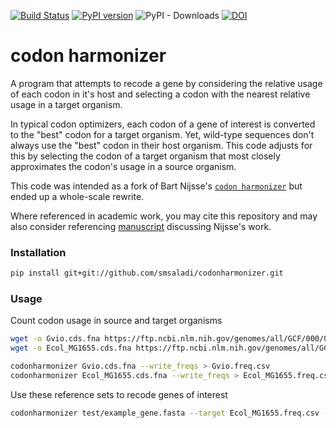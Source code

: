 [![Build Status](https://travis-ci.com/smsaladi/codon-harmonizer.svg?branch=master)](https://travis-ci.com/smsaladi/codon-slim)
[![PyPI version](https://badge.fury.io/py/codon-harmonizer.svg)](https://badge.fury.io/py/codon-harmonizer)
![PyPI - Downloads](https://img.shields.io/pypi/dm/codon-harmonizer)
[![DOI](https://data.caltech.edu/badge/209835343.svg)](https://data.caltech.edu/badge/latestdoi/266429793)

codon harmonizer
================

A program that attempts to recode a gene by considering the relative usage
of each codon in it's host and selecting a codon with the nearest relative
usage in a target organism.

In typical codon optimizers, each codon of a gene of interest is converted to
the "best" codon for a target organism. Yet, wild-type sequences don't always
use the "best" codon in their host organism. This code adjusts for this by
selecting the codon of a target organism that most closely approximates the 
codon's usage in a source organism.

This code was intended as a fork of Bart Nijsse's
[`codon harmonizer`](https://gitlab.com/wurssb/Codonharmonizer)
but ended up a whole-scale rewrite.

Where referenced in academic work, you may cite this repository and may also
consider referencing [manuscript](doi.org/10.1371/journal.pone.0184355)
discussing Nijsse's work.

### Installation
```bash
pip install git+git://github.com/smsaladi/codonharmonizer.git
```

### Usage

Count codon usage in source and target organisms
```bash
wget -o Gvio.cds.fna https://ftp.ncbi.nlm.nih.gov/genomes/all/GCF/000/011/385/GCF_000011385.1_ASM1138v1/GCF_000011385.1_ASM1138v1_cds_from_genomic.fna.gz
wget -o Ecol_MG1655.cds.fna https://ftp.ncbi.nlm.nih.gov/genomes/all/GCF/000/005/845/GCF_000005845.2_ASM584v2/GCF_000005845.2_ASM584v2_cds_from_genomic.fna.gz

codonharmonizer Gvio.cds.fna --write_freqs > Gvio.freq.csv
codonharmonizer Ecol_MG1655.cds.fna --write_freqs > Ecol_MG1655.freq.csv
```

Use these reference sets to recode genes of interest
```bash
codonharmonizer test/example_gene.fasta --target Ecol_MG1655.freq.csv --source Gvio.freq.csv
```
